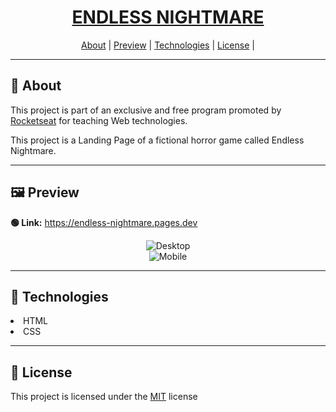 <a target="_blank" href="https://github.com/noowz/endless-nightmare" title="Endless Nightmare">
	<h1 align="center">ENDLESS NIGHTMARE</h1>
</a>

<p align="center">
	<a href="#-about">About</a> |
  	<a href="#-preview">Preview</a> |
  	<a href="#-technologies">Technologies</a> |
  	<a href="#-license">License</a> |
</p>

---

## **📙 About**

This project is part of an exclusive and free program promoted by <a href="https://rocketseat.com.br" target="_blank">Rocketseat</a> for teaching Web technologies.

This project is a Landing Page of a fictional horror game called Endless Nightmare.

---

## **🖼 Preview**

<b>🟢 Link:</b> <a target="_blank" href="https://endless-nightmare.pages.dev" title="Endless Nightmare">https://endless-nightmare.pages.dev</a>

<div align="center">
<img src="https://i.imgur.com/NhQ4nxi.jpg" alt="Desktop" draggable="false">

<br>

<img src="https://i.imgur.com/hpetkQq.jpg" alt="Mobile" draggable="false">
</div>

---

## **🚀 Technologies**

<li>HTML</li>
<li>CSS</li>

---

## **📝 License**

This project is licensed under the <a href="LICENSE" target="blank">MIT</a> license